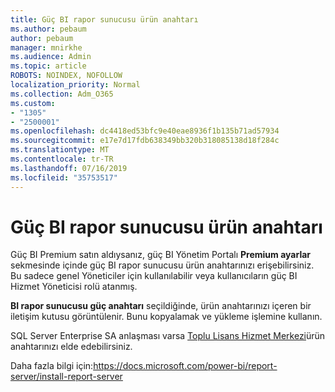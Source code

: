 ```yaml
---
title: Güç BI rapor sunucusu ürün anahtarı
ms.author: pebaum
author: pebaum
manager: mnirkhe
ms.audience: Admin
ms.topic: article
ROBOTS: NOINDEX, NOFOLLOW
localization_priority: Normal
ms.collection: Adm_O365
ms.custom:
- "1305"
- "2500001"
ms.openlocfilehash: dc4418ed53bfc9e40eae8936f1b135b71ad57934
ms.sourcegitcommit: e17e7d17fdb638349bb320b318085138d18f284c
ms.translationtype: MT
ms.contentlocale: tr-TR
ms.lasthandoff: 07/16/2019
ms.locfileid: "35753517"
---
```

# <a name="power-bi-report-server-product-key"></a>Güç BI rapor sunucusu ürün anahtarı

Güç BI Premium satın aldıysanız, güç BI Yönetim Portalı **Premium ayarlar** sekmesinde içinde güç BI rapor sunucusu ürün anahtarınızı erişebilirsiniz. Bu sadece genel Yöneticiler için kullanılabilir veya kullanıcıların güç BI Hizmet Yöneticisi rolü atanmış.

**BI rapor sunucusu güç anahtarı** seçildiğinde, ürün anahtarınızı içeren bir iletişim kutusu görüntülenir. Bunu kopyalamak ve yükleme işlemine kullanın.

SQL Server Enterprise SA anlaşması varsa [Toplu Lisans Hizmet Merkezi](https://www.microsoft.com/Licensing/servicecenter/)ürün anahtarınızı elde edebilirsiniz.

Daha fazla bilgi için:https://docs.microsoft.com/power-bi/report-server/install-report-server
